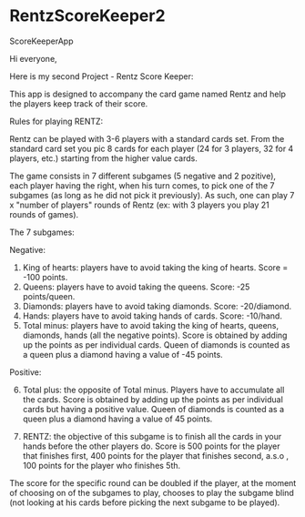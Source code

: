 # RentzScoreKeeper2
ScoreKeeperApp

Hi everyone,

Here is my second Project - Rentz Score Keeper:

This app is designed to accompany the card game named Rentz and help the players keep track of their score.

Rules for playing RENTZ:

Rentz can be played with 3-6 players with a standard cards set.
From the standard card set you pic 8 cards for each player (24 for 3 players, 32 for 4 players, etc.) starting from the higher value cards.

The game consists in 7 different subgames (5 negative and 2 pozitive), each player having the right, 
when his turn comes, to pick one of the 7 subgames (as long as he did not pick it previously). 
As such, one can play 7 x "number of players" rounds of Rentz (ex: with 3 players you play 21 rounds of games).

The 7 subgames:

Negative:

1. King of hearts: players have to avoid taking the king of hearts. Score = -100 points.
2. Queens: players have to avoid taking the queens. Score: -25 points/queen.
3. Diamonds: players have to avoid taking diamonds. Score: -20/diamond.
4. Hands: players have to avoid taking hands of cards. Score: -10/hand.
5. Total minus: players have to avoid taking the king of hearts, queens, diamonds, hands (all the negative points). 
    Score is obtained by adding up the points as per individual cards. Queen of diamonds is counted as a queen plus 
    a diamond having a value of -45 points.

Positive:

6. Total plus: the opposite of Total minus. Players have to accumulate all the cards. 
    Score is obtained by adding up the points as per individual cards but having a positive value. 
    Queen of diamonds is counted as a queen plus a diamond having a value of 45 points.

7. RENTZ: the objective of this subgame is to finish all the cards in your hands before the other players do.
    Score is 500 points for the player that finishes first, 400 points for the player that finishes second, a.s.o , 
    100 points for the player who finishes 5th.
    
The score for the specific round can be doubled if the player, at the moment of choosing on of the subgames to play, 
chooses to play the subgame blind (not looking at his cards before picking the next subgame to be played).
